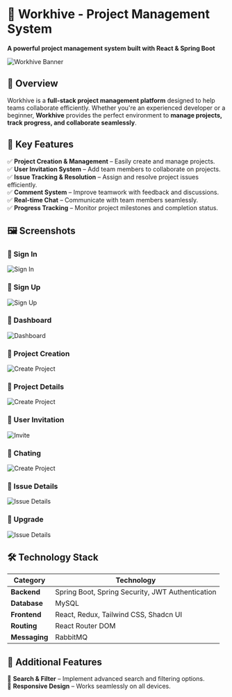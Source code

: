 # 🚀 Workhive - Project Management System

**A powerful project management system built with React & Spring Boot**

![Workhive Banner](assets/screenshots/banner.png)

## 📌 Overview
Workhive is a **full-stack project management platform** designed to help teams collaborate efficiently. Whether you're an experienced developer or a beginner, **Workhive** provides the perfect environment to **manage projects, track progress, and collaborate seamlessly**.

## 🎯 Key Features
✅ **Project Creation & Management** – Easily create and manage projects.  
✅ **User Invitation System** – Add team members to collaborate on projects.  
✅ **Issue Tracking & Resolution** – Assign and resolve project issues efficiently.  
✅ **Comment System** – Improve teamwork with feedback and discussions.  
✅ **Real-time Chat** – Communicate with team members seamlessly.  
✅ **Progress Tracking** – Monitor project milestones and completion status.

## 🖼️ Screenshots

### 🔹 Sign In
![Sign In](assets/screenshots/signin.png)

### 🔹 Sign Up
![Sign Up](assets/screenshots/Sign%20UP.png)

### 🔹 Dashboard
![Dashboard](assets/screenshots/Dashboard.png)

### 🔹 Project Creation
![Create Project](assets/screenshots/create%20project.png)

### 🔹 Project Details
![Create Project](assets/screenshots/projectdetails.png)

### 🔹 User Invitation
![Invite](assets/screenshots/invite.png)

### 🔹 Chating
![Create Project](assets/screenshots/Chating.png)

### 🔹 Issue Details
![Issue Details](assets/screenshots/issue%20details.png)

### 🔹 Upgrade
![Issue Details](assets/screenshots/upgrade.png)


## 🛠 Technology Stack

| Category       | Technology  |
|---------------|------------|
| **Backend**   | Spring Boot, Spring Security, JWT Authentication |
| **Database**  | MySQL |
| **Frontend**  | React, Redux, Tailwind CSS, Shadcn UI |
| **Routing**   | React Router DOM |
| **Messaging** | RabbitMQ |

## 📌 Additional Features
🔎 **Search & Filter** – Implement advanced search and filtering options.  
📱 **Responsive Design** – Works seamlessly on all devices.


